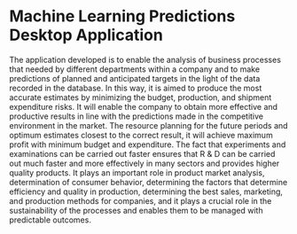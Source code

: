 # Machine Learning Predictions Desktop Application

  The application developed is to enable the analysis of business processes that needed by different departments within a company and to make predictions of planned and anticipated targets in the light of the data recorded in the database. In this way, it is aimed to produce the most accurate estimates by minimizing the budget, production, and shipment expenditure risks. It will enable the company to obtain more effective and productive results in line with the predictions made in the competitive environment in the market. The resource planning for the future periods and optimum estimates closest to the correct result, it will achieve maximum profit with minimum budget and expenditure. The fact that experiments and examinations can be carried out faster ensures that R & D can be carried out much faster and more effectively in many sectors and provides higher quality products. It plays an important role in product market analysis, determination of consumer behavior, determining the factors that determine efficiency and quality in production, determining the best sales, marketing, and production methods for companies, and it plays a crucial role in the sustainability of the processes and enables them to be managed with predictable outcomes.



